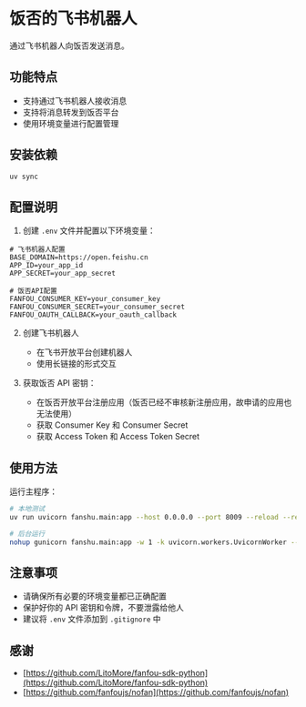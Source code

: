 # 饭否的飞书机器人

通过飞书机器人向饭否发送消息。

## 功能特点

- 支持通过飞书机器人接收消息
- 支持将消息转发到饭否平台
- 使用环境变量进行配置管理

## 安装依赖

```bash
uv sync
```

## 配置说明

1. 创建 `.env` 文件并配置以下环境变量：

```
# 飞书机器人配置
BASE_DOMAIN=https://open.feishu.cn
APP_ID=your_app_id
APP_SECRET=your_app_secret

# 饭否API配置
FANFOU_CONSUMER_KEY=your_consumer_key
FANFOU_CONSUMER_SECRET=your_consumer_secret
FANFOU_OAUTH_CALLBACK=your_oauth_callback
```

2. 创建飞书机器人
   - 在飞书开放平台创建机器人
   - 使用长链接的形式交互

3. 获取饭否 API 密钥：
   - 在饭否开放平台注册应用（饭否已经不审核新注册应用，故申请的应用也无法使用）
   - 获取 Consumer Key 和 Consumer Secret
   - 获取 Access Token 和 Access Token Secret

## 使用方法

运行主程序：

```bash
# 本地测试
uv run uvicorn fanshu.main:app --host 0.0.0.0 --port 8009 --reload --reload-dir .

# 后台运行
nohup gunicorn fanshu.main:app -w 1 -k uvicorn.workers.UvicornWorker --bind 0.0.0.0:8009 >> fanshu.log 2>&1 &
```

## 注意事项

- 请确保所有必要的环境变量都已正确配置
- 保护好你的 API 密钥和令牌，不要泄露给他人
- 建议将 `.env` 文件添加到 `.gitignore` 中 

## 感谢
- [https://github.com/LitoMore/fanfou-sdk-python](https://github.com/LitoMore/fanfou-sdk-python)
- [https://github.com/fanfoujs/nofan](https://github.com/fanfoujs/nofan)